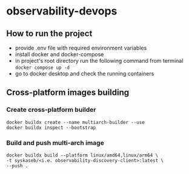 # observability-devops

## How to run the project
* provide .env file with required environment variables
* install docker and docker-compose
* in project's root directory run the following command from terminal
```docker compose up -d```
* go to docker desktop and check the running containers

## Cross-platform images building
### Create cross-platform builder
```
docker buildx create --name multiarch-builder --use
docker buildx inspect --bootstrap
```
### Build and push multi-arch image
```
docker buildx build --platform linux/amd64,linux/arm64 \
-t syskaseb/<i.e. observability-discovery-client>:latest \
--push .
```
